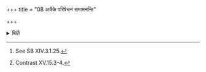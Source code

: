+++
title = "08 अत्रैके परिषेचनं समामनन्ति"

+++

<details><summary>थिते</summary>

8. According to the opinion of some (ritualists)[^1] the act of sprinkling round (of water) (should be done) now.[^2]   

[^1]: See ŚB XIV.3.1.25.  

[^2]: Contrast XV.15.3-4.  
</details>
